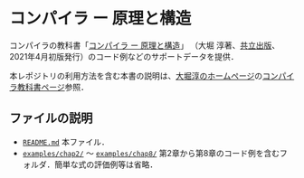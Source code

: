# コンパイラ ー 原理と構造

コンパイラの教科書「[コンパイラ ー 原理と構造]」
（大堀 淳著、[共立出版]、2021年4月初版発行）のコード例などのサポートデータを提供．

本レポジトリの利用方法を含む本書の説明は、[大堀淳のホームページ]の[コンパイラ教科書ページ]参照．

## ファイルの説明
* [`README.md`] 本ファイル．
* [`examples/chap2/`] 〜 [`examples/chap8/`]
   第2章から第8章のコード例を含むフォルダ．簡単な式の評価例等は省略．

[コンパイラ ー 原理と構造]: https://www.kyoritsu-pub.co.jp/bookdetail/9784320124783
[共立出版]: https://www.kyoritsu-pub.co.jp/
[大堀淳のホームページ]: https://atsushiohori.github.io
[コンパイラ教科書ページ]: https://atsushiohori.github.io/ja/texts/compiler
[`README.md`]: README.md
[`examples/chap2/`]: examples/chap2/
[`examples/chap8/`]: examples/chap8/

